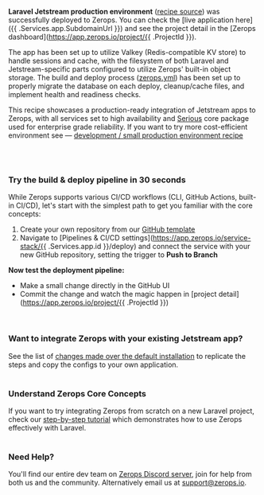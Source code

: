 [//]: # (Your Zerops recipe {{ .Recipe.Name }} is live! What next?)

**Laravel Jetstream production environment** ([recipe source](https://github.com/zeropsio/recipe-laravel-jetstream)) was successfully deployed to Zerops. You can check the [live application here]({{ .Services.app.SubdomainUrl }}) and see the project detail in the [Zerops dashboard](https://app.zerops.io/project/{{ .ProjectId }}).

The app has been set up to utilize Valkey (Redis-compatible KV store) to handle sessions and cache, with the filesystem of both Laravel and Jetstream-specific parts configured to utilize Zerops' built-in object storage. The build and deploy process ([zerops.yml](https://github.com/zeropsio/recipe-laravel-jetstream/blob/main/zerops.yml)) has been set up to properly migrate the database on each deploy, cleanup/cache files, and implement health and readiness checks.

This recipe showcases a production-ready integration of Jetstream apps to Zerops, with all services set to high availability and [Serious](https://docs.zerops.io/features/pricing#understanding-projects)  core package used for enterprise grade reliability. If you want to try more cost-efficient environment see — [development / small production environment recipe](https://app.zerops.io/recipe/laravel-jetstream-devel)

<br/><br/>

### Try the build & deploy pipeline in 30 seconds
While Zerops supports various CI/CD workflows (CLI, GitHub Actions, built-in CI/CD), let's start with the simplest path to get you familiar with the core concepts:

1. Create your own repository from our [GitHub template](https://github.com/zeropsio/recipe-laravel-jetstream)
2. Navigate to [Pipelines & CI/CD settings](https://app.zerops.io/service-stack/{{ .Services.app.id }}/deploy) and connect the service with your new GitHub repository, setting the trigger to **Push to Branch**

**Now test the deployment pipeline:**
- Make a small change directly in the GitHub UI
- Commit the change and watch the magic happen in [project detail](https://app.zerops.io/project/{{ .ProjectId }})

<br/>

### Want to integrate Zerops with your existing Jetstream app?
See the list of [changes made over the default installation](https://github.com/zeropsio/recipe-laravel-jetstream/blob/main/README.md#changes-made-over-the-default-installation) to replicate the steps and copy the configs to your own application.
<br /><br />

### Understand Zerops Core Concepts
If you want to try integrating Zerops from scratch on a new Laravel project, check our [step-by-step tutorial](https://docs.zerops.io/frameworks/laravel/introduction) which demonstrates how to use Zerops effectively with Laravel.
<br /><br />

### Need Help?
You'll find our entire dev team on [Zerops Discord server](https://discord.gg/zeropsio), join for help from both us and the community. Alternatively email us at support@zerops.io.